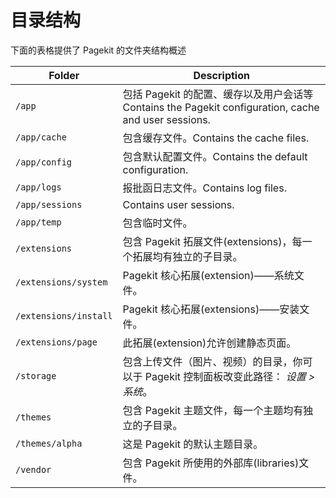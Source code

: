 # 目录结构

<p class="uk-article-lead">下面的表格提供了 Pagekit 的文件夹结构概述</p>

| Folder | Description |
|--------|-------------|
| `/app` | 包括 Pagekit 的配置、缓存以及用户会话等 Contains the Pagekit configuration, cache and user sessions. |
| `/app/cache`          | 包含缓存文件。Contains the cache files. |
| `/app/config`         | 包含默认配置文件。Contains the default configuration. |
| `/app/logs`           | 报批函日志文件。Contains log files. |
| `/app/sessions`       | Contains user sessions. |
| `/app/temp`           | 包含临时文件。 |
| `/extensions`         | 包含 Pagekit 拓展文件(extensions)，每一个拓展均有独立的子目录。 |
| `/extensions/system`  | Pagekit 核心拓展(extension)——系统文件。 |
| `/extensions/install` | Pagekit 核心拓展(extensions)——安装文件。 |
| `/extensions/page`    | 此拓展(extension)允许创建静态页面。 |
| `/storage`            | 包含上传文件（图片、视频）的目录，你可以于 Pagekit 控制面板改变此路径： *设置 > 系统*。 |
| `/themes`             | 包含 Pagekit 主题文件，每一个主题均有独立的子目录。|
| `/themes/alpha`       | 这是 Pagekit 的默认主题目录。 |
| `/vendor`             | 包含 Pagekit 所使用的外部库(libraries)文件。 |
